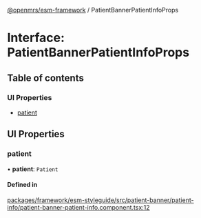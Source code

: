 [@openmrs/esm-framework](../API.md) / PatientBannerPatientInfoProps

# Interface: PatientBannerPatientInfoProps

## Table of contents

### UI Properties

- [patient](PatientBannerPatientInfoProps.md#patient)

## UI Properties

### patient

• **patient**: `Patient`

#### Defined in

[packages/framework/esm-styleguide/src/patient-banner/patient-info/patient-banner-patient-info.component.tsx:12](https://github.com/mccarthyaaron/openmrs-esm-core/blob/main/packages/framework/esm-styleguide/src/patient-banner/patient-info/patient-banner-patient-info.component.tsx#L12)
